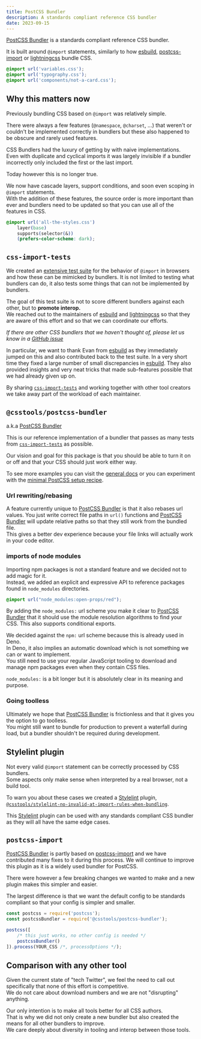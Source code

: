 ```yaml
---
title: PostCSS Bundler
description: A standards compliant reference CSS bundler
date: 2023-09-15
---
```


[PostCSS Bundler] is a standards compliant reference CSS bundler.

It is built around `@import` statements, similarly to how [esbuild](https://esbuild.github.io), [postcss-import](https://www.npmjs.com/package/postcss-import) or [lightningcss](https://lightningcss.dev) bundle CSS.

```css
@import url('variables.css');
@import url('typography.css');
@import url('components/not-a-card.css');
```


## Why this matters now

Previously bundling CSS based on `@import` was relatively simple.

There were always a few features (`@namespace`, `@charset`, ...) that weren't or couldn't be implemented correctly in bundlers but these also happened to be obscure and rarely used features.

CSS Bundlers had the luxury of getting by with naive implementations.  
Even with duplicate and cyclical imports it was largely invisible if a bundler incorrectly only included the first or the last import.

Today however this is no longer true.

We now have cascade layers, support conditions, and soon even scoping in `@import` statements.  
With the addition of these features, the source order is more important than ever and bundlers need to be updated so that you can use all of the features in CSS.

```css
@import url('all-the-styles.css')
	layer(base)
	supports(selector(&))
	(prefers-color-scheme: dark);
```


## `css-import-tests`

We created an [extensive test suite](https://github.com/romainmenke/css-import-tests) for the behavior of `@import` in browsers and how these can be mimicked by bundlers. It is not limited to testing what bundlers can do, it also tests some things that can not be implemented by bundlers.

The goal of this test suite is not to score different bundlers against each other, but to **promote interop.**  
We reached out to the maintainers of [esbuild](https://esbuild.github.io) and [lightningcss](https://lightningcss.dev) so that they are aware of this effort and so that we can coordinate our efforts.

_If there are other CSS bundlers that we haven't thought of, please let us know in a [GitHub issue](https://github.com/csstools/postcss-plugins/issues)_

In particular, we want to thank Evan from [esbuild](https://esbuild.github.io) as they immediately jumped on this and also contributed back to the test suite. In a very short time they fixed a large number of small discrepancies in [esbuild](https://esbuild.github.io). They also provided insights and very neat tricks that made sub-features possible that we had already given up on.

By sharing [`css-import-tests`](https://github.com/romainmenke/css-import-tests) and working together with other tool creators we take away part of the workload of each maintainer.


## `@csstools/postcss-bundler`

a.k.a [PostCSS Bundler]

This is our reference implementation of a bundler that passes as many tests from [`css-import-tests`](https://github.com/romainmenke/css-import-tests) as possible.

Our vision and goal for this package is that you should be able to turn it on or off and that your CSS should just work either way.

To see more examples you can visit the [general docs](https://github.com/csstools/postcss-plugins/tree/main/plugin-packs/postcss-bundler#readme) or you can experiment with the [minimal PostCSS setup recipe](https://github.com/csstools/postcss-plugins/tree/main/postcss-recipes/minimal-setup).


### Url rewriting/rebasing

A feature currently unique to [PostCSS Bundler] is that it also rebases url values.
You just write correct file paths in `url()` functions and [PostCSS Bundler] will update relative paths so that they still work from the bundled file.  
This gives a better dev experience because your file links will actually work in your code editor.


### imports of node modules

Importing npm packages is not a standard feature and we decided not to add magic for it.  
Instead, we added an explicit and expressive API to reference packages found in `node_modules` directories.

```css
@import url("node_modules:open-props/red");
```

By adding the `node_modules:` url scheme you make it clear to [PostCSS Bundler] that it should use the module resolution algorithms to find your CSS. This also supports conditional exports.

We decided against the `npm:` url scheme because this is already used in Deno.  
In Deno, it also implies an automatic download which is not something we can or want to implement.  
You still need to use your regular JavaScript tooling to download and manage npm packages even when they contain CSS files.

`node_modules:` is a bit longer but it is absolutely clear in its meaning and purpose.


### Going toolless

Ultimately we hope that [PostCSS Bundler] is frictionless and that it gives you the option to go toolless.  
You might still want to bundle for production to prevent a waterfall during load, but a bundler shouldn't be required during development.


## Stylelint plugin

Not every valid `@import` statement can be correctly processed by CSS bundlers.  
Some aspects only make sense when interpreted by a real browser, not a build tool.

To warn you about these cases we created a [Stylelint](https://stylelint.io) plugin, [`@csstools/stylelint-no-invalid-at-import-rules-when-bundling`](https://github.com/csstools/postcss-plugins/blob/main/plugins-stylelint/no-invalid-at-import-rules-when-bundling#readme).

This [Stylelint](https://stylelint.io) plugin can be used with any standards compliant CSS bundler as they will all have the same edge cases.


## `postcss-import`

[PostCSS Bundler] is partly based on [postcss-import](https://www.npmjs.com/package/postcss-import) and we have contributed many fixes to it during this process. We will continue to improve this plugin as it is a widely used bundler for PostCSS.

There were however a few breaking changes we wanted to make and a new plugin makes this simpler and easier.

The largest difference is that we want the default config to be standards compliant so that your config is simpler and smaller.

```js
const postcss = require('postcss');
const postcssBundler = require('@csstools/postcss-bundler');

postcss([
	/* this just works, no other config is needed */
	postcssBundler()
]).process(YOUR_CSS /*, processOptions */);
```


## Comparison with any other tool

Given the current state of "tech Twitter", we feel the need to call out specifically that none of this effort is competitive.  
We do not care about download numbers and we are not "disrupting" anything.

Our only intention is to make all tools better for all CSS authors.  
That is why we did not only create a new bundler but also created the means for all other bundlers to improve.  
We care deeply about diversity in tooling and interop between those tools.


[PostCSS Bundler]: https://github.com/csstools/postcss-plugins/tree/main/plugin-packs/postcss-bundler
